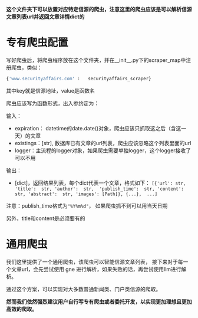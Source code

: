 **这个文件夹下可以放置对应特定信源的爬虫，注意这里的爬虫应该是可以解析信源文章列表url并返回文章详情dict的**

# 专有爬虫配置

写好爬虫后，将爬虫程序放在这个文件夹，并在__init__.py下的scraper_map中注册爬虫，类似：

```python
{'www.securityaffairs.com' :   securityaffairs_scraper}
```

其中key就是信源地址，value是函数名

爬虫应该写为函数形式，出入参约定为：

输入：
- expiration： datetime的date.date()对象，爬虫应该只抓取这之后（含这一天）的文章
- existings：[str], 数据库已有文章的url列表，爬虫应该忽略这个列表里面的url
- logger：主流程的logger对象，如果爬虫需要单独logger，这个logger接收了可以不用

输出：
- [dict]，返回结果列表，每个dict代表一个文章，格式如下：
`[{'url': str, 'title':  str, 'author':  str,  'publish_time':  str, 'content':  str, 'abstract':  str, 'images': [Path]}, {...},  ...]`

注意：publish_time格式为`"%Y%m%d"`， 如果爬虫抓不到可以用当天日期

另外，title和content是必须要有的

# 通用爬虫

我们这里提供了一个通用爬虫，该爬虫可以智能信源文章列表， 接下来对于每一个文章url，会先尝试使用 gne 进行解析，如果失败的话，再尝试使用llm进行解析。

通过这个方案，可以实现对大多数普通新闻类、门户类信源的爬取。

**然而我们依然强烈建议用户自行写专有爬虫或者委托开发，以实现更加理想且更加高效的爬取。**